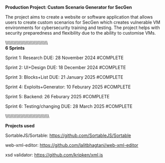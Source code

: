 **Production Project: Custom Scenario Generator for SecGen**

The project aims to create a website or software application that allows users to create custom scenarios for SecGen which creates vulnerable VM environments for cybersecurity training and testing. The project helps with security preparedness and flexibility due to the ability to customise VMs.

\\\\\\\\\\\\\\\\\\\\\\\\\\\\\\\\\\\\\\\\\\\\\\\\\\\\\\\\\\\\\\\
**6 Sprints**

Sprint 1: Research DUE: 28 November 2024 #COMPLETE

Sprint 2: UI+Design DUE: 18 December 2024 #COMPLETE

Sprint 3: Blocks+List DUE: 21 January 2025 #COMPLETE

Sprint 4: Exploits+Generator: 10 Feburary 2025 #COMPLETE

Sprint 5: Backend: 26 Feburary 2025  #COMPLETE

Sprint 6: Testing/changing DUE: 28 March 2025 #COMPLETE

\\\\\\\\\\\\\\\\\\\\\\\\\\\\\\\\\\\\\\\\\\\\\\\\\\\\\\\\\\\\\\\

**Projects used**

SortableJS/Sortable: https://github.com/SortableJS/Sortable

web-xml-editor: https://github.com/lalitbhagtani/web-xml-editor

xsd validator: https://github.com/kripken/xml.js
